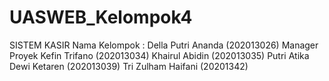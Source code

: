 # UASWEB_Kelompok4

SISTEM KASIR
Nama Kelompok :
Della Putri Ananda (202013026) Manager Proyek
Kefin Trifano (202013034)
Khairul Abidin (202013035)
Putri Atika Dewi Ketaren (202013039)
Tri Zulham Haifani (20201342)
